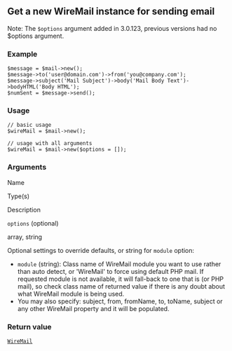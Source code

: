 Get a new WireMail instance for sending email
---------------------------------------------

Note: The `$options` argument added in 3.0.123, previous versions had no $options argument.

### Example

    $message = $mail->new();
    $message->to('user@domain.com')->from('you@company.com');
    $message->subject('Mail Subject')->body('Mail Body Text')->bodyHTML('Body HTML');
    $numSent = $message->send();

### Usage

    // basic usage
    $wireMail = $mail->new();
    
    // usage with all arguments
    $wireMail = $mail->new($options = []);

### Arguments

Name

Type(s)

Description

`options` (optional)

array, string

Optional settings to override defaults, or string for `module` option:

*   `module` (string): Class name of WireMail module you want to use rather than auto detect, or 'WireMail' to force using default PHP mail. If requested module is not available, it will fall-back to one that is (or PHP mail), so check class name of returned value if there is any doubt about what WireMail module is being used.
*   You may also specify: subject, from, fromName, to, toName, subject or any other WireMail property and it will be populated.

### Return value

[`WireMail`](/api/ref/wire-mail/)

